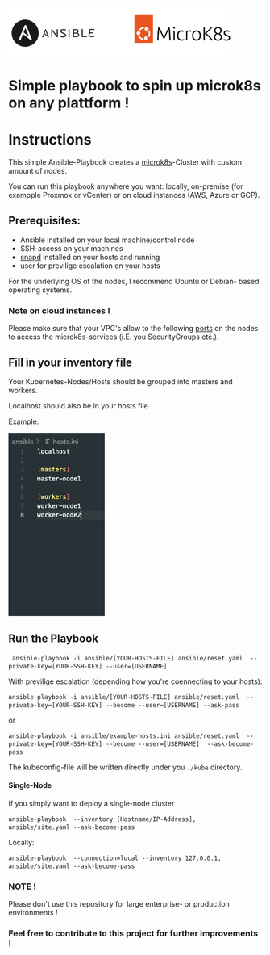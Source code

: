 ![](docs/images/ansible+microk8s.png)

# Simple playbook to spin up microk8s on any plattform !

# Instructions

This simple Ansible-Playbook creates a [microk8s](https://microk8s.io/)-Cluster with custom amount of nodes. 

You can run this playbook anywhere you want: locally, on-premise (for exampple Proxmox or vCenter) or on cloud instances (AWS, Azure or GCP).

## Prerequisites:

  - Ansible installed on your local machine/control node
  - SSH-access on your machines
  - [snapd](https://snapcraft.io/) installed on your hosts and running
  - user for previlige escalation on your hosts
  
For the underlying OS of the nodes, I recommend Ubuntu or Debian- based operating systems. 

### Note on cloud instances !

Please make sure that your VPC's allow to the following [ports](https://microk8s.io/docs/services-and-ports) on the nodes to access the microk8s-services (i.E. you SecurityGroups etc.). 

##  Fill in your inventory file

Your Kubernetes-Nodes/Hosts should be grouped into masters and workers.

Localhost should also be in your hosts file

Example:

![](docs/images/screenshot-hosts.png)

## Run the Playbook

```
 ansible-playbook -i ansible/[YOUR-HOSTS-FILE] ansible/reset.yaml  --private-key=[YOUR-SSH-KEY] --user=[USERNAME]
```

With previlige escalation (depending how you're coennecting to your hosts):

```
ansible-playbook -i ansible/[YOUR-HOSTS-FILE] ansible/reset.yaml  --private-key=[YOUR-SSH-KEY] --become --user=[USERNAME] --ask-pass
```

or

```
ansible-playbook -i ansible/example-hosts.ini ansible/reset.yaml  --private-key=[YOUR-SSH-KEY] --become --user=[USERNAME]  --ask-become-pass
```

The kubeconfig-file will be written directly under you `./kube` directory.


#### Single-Node

If you simply want to deploy a single-node cluster

```
ansible-playbook  --inventory [Hostname/IP-Address],  ansible/site.yaml --ask-become-pass
``` 

Locally:

```
ansible-playbook  --connection=local --inventory 127.0.0.1,  ansible/site.yaml --ask-become-pass       
``` 

### NOTE !

Please don't use this repository for large enterprise- or production environments !

### Feel free to contribute to this project for further improvements !
